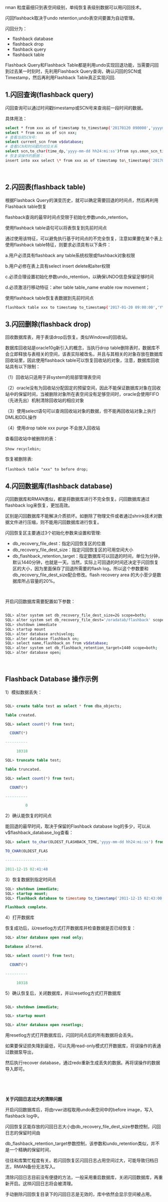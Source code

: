 

rman 粒度最细只到表空间级别，单纯恢复表级别数据可以用闪回技术。

闪回flashback取决于undo retention,undo表空间要置为自动管理。

闪回分为：

- flashback database
- flashback drop
- flashback query
- flashback table

Flashback Query和Flashback Table都是利用undo实现回退功能，当需要闪回到过去某一时刻时，先利用Flashback Query查询，确认闪回的SCN或Timestamp，然后再利用Flashback Table真正实现闪回.

## 1.闪回查询(flashback query)

闪回查询可以通过时间戳timestamp或SCN号来查询前一段时间的数据。

具体用法：

```bash
select * from xxx as of timestamp to_timestamp('20170120 090000','yyyymmdd hh24miss');
select * from xxx as of scn xxx;
# 查看当前SCN号:
select current_scn from v$database;
# 查看SCN和时间戳的对应关系
select scn,to_char(time_dp,'yyyy-mm-dd hh24:mi:ss')from sys.smon_scn_time;
# 恢复误操作的数据：
insert into xxx select \* from xxx as of timestamp to\_timestamp('20170120 090000','yyyymmdd hh24miss');
```

‍

## 2.闪回表(flashback table)

根据Flashback Query的演变历史，就可以确定需要回退的时间点，然后再利用Flashback table恢复

flashback查询的最早时间点受限于初始化参数undo\_retention。

使用flashback table语句可以将表恢复到先前时间点

通过使用该特征，可以避免执行基于时间点的不完全恢复，注意如果要在某个表上使用flashback table特征，则要求必须具有以下条件：

a.用户必须具有flashback any table系统权限或flashback对象权限

b.用户必修在表上具有select insert delete和alter权限

c.必须合理设置初始化参数undo\_retention，以确保UNDO信息保留足够时间

d.必须激活行移动特征：alter table table\_name enable row movement；

使用flashback table恢复表数据到先前时间点

```bash
flashback table xxx to timestamp to_timestamp('2017-01-20 09:00:00','YYYY-MM-DD HH24:MI:SS');
```

## 3.闪回删除(flashback drop)

回收数据库表，用于表误drop后恢复。类似Windows的回收站。

数据库回收站是oracle10g新引入的概念，当执行drop table删除表时，数据库不会立即释放与表相关的空间，该表实际被改名，并且与其相关的对象存放在数据库回收站里，因此使用flashback table可以恢复回收站的对象，注意，数据库回收站具有以下限制：

（1）回收站只适用于非system的局部管理表空间

（2）oracle没有为回收站分配固定的预留空间，因此不能保证数据库对象在回收站中的保留时间，当被删除对象所在表空间没有足够空间时，oracle会使用FIFO（先进先出）机制清除回收站的相应对象

（3）使用select语句可以查询回收站对象的数据，但不能再回收站对象上执行DML和DDL操作

（4）使用drop table xxx purge 不会放入回收站

查看回收站中被删除的表：

​`Show recyclebin;`​

恢复被删除表:

​`flashback table "xxx" to before drop;`​

## 4.闪回数据库(flashback database)

闪回数据库和RMAN类似，都是将数据库进行不完全恢复。闪回数据库通过flashback log来恢复，更加高效。

区别是闪回数据库不能解决介质损坏。如删除了物理文件或者通过shrink技术对数据文件进行压缩，则不能用闪回数据库进行恢复。

闪回恢复区主要通过3个初始化参数来设置和管理:

- db\_recovery\_file\_dest：指定闪回恢复区的位置
- db\_recovery\_file\_dest\_size：指定闪回恢复区的可用空间大小
- db\_flashback\_retention\_target：指定数据库可以回退的时间，单位为分钟，默认1440分钟，也就是一天。当然，实际上可回退的时间还决定于闪回恢复区的大小，因为里面保存了回退所需要的flash log。所以这个参数要和db\_recovery\_file\_dest\_size配合修改。flash recovery area 的大小至少是数据库所占容量的20%。

‍

开启闪回数据库需要配置如下参数：

```bash

SQL> alter system set db_recovery_file_dest_size=2G scope=both;
SQL> alter system set db_recovery_file_dest='/oradatab/flashback' scope=both;
SQL> shutdown immediate
SQL> startup mount
SQL> alter database archivelog;
SQL> alter database flashback on;
SQL> select name,flashback_on from v$database;
SQL> alter system set db_flashback_retention_target=1440 scope=both;
SQL> alter database open;
```

‍

## Flashback Database 操作示例

1）模拟数据丢失：

```sql

SQL> create table test as select * from dba_objects;

Table created.

SQL> select count(*) from test;

  COUNT(*)

----------

     10318

SQL> truncate table test;

Table truncated.

SQL> select count(*) from test;

  COUNT(*)

----------

         0
```

2）确认能恢复的时间点

能回退的最早时间，取决于保留的Flashback database log的多少，可以从v$flashback\_database\_log查看：

```sql
SQL> select to_char(OLDEST_FLASHBACK_TIME,'yyyy-mm-dd hh24:mi:ss') from v$flashback_database_log;

TO_CHAR(OLDEST_FLAS

-------------------

2011-12-15 02:41:48
```

3）恢复数据到指定时间点

```sql
SQL> shutdown immediate;
SQL> startup mount;
SQL> flashback database to timestamp to_timestamp('2011-12-15 02:43:00','yyyy-mm-dd hh24:mi:ss');

Flashback complete.
```

4）打开数据库

恢复成功后，以resetlog方式打开数据库并检查数据是否已经恢复：

```sql
SQL> alter database open read only;

Database altered.

SQL> select count(*) from test;

  COUNT(*)

----------

     10318
```

5）确认恢复后，关闭数据库，并以resetlog方式打开数据库

```sql

SQL> shutdown immediate;

SQL> startup mount

SQL> alter database open resetlogs;
```

用resetlog方式打开数据库后，闪回时间点后的所有数据将会丢失。

如果要保证损失降到最低，可以先用read-only模式打开数据库，将误操作的表通过数据泵导出，

然后执行recover database，通过redo重新生成丢失的数据。再将误操作的数据导入即可。

‍

‍

**关于闪回日志过大的清除问题**

开启闪回数据库后，将由rvwr进程取用undo表空间中的before image，写入flashback log中。

闪回恢复区能存放的闪回日志大小由db\_recovery\_file\_dest\_size参数控制，闪回日志的保留时间由

db\_flashback\_retention\_target参数控制，该参数和undo\_retention类似，并不是一个精确的保留时间，

往往和库繁忙程度有关。若闪回恢复区闪回日志占用空间过大，可能导致归档日志，RMAN备份无法写入。

清除闪回日志目前没有便捷的方法，一般采用重启数据库，关闭闪回数据库，再重新开启。这样闪回日志将会被清理。

手动删除闪回恢复目录下的闪回日志是无效的，库中依然会显示空间被占用。
